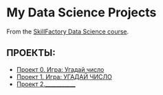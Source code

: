 # **My Data Science Projects**

From the [SkillFactory Data Science course](https://github.com/Licharg/SF_Data-Science_2022).

## ПРОЕКТЫ:

* [Проект 0. Игра: Угадай число](https://github.com/Licharg/SF_Data-Science_2022/tree/main/project_0)
* [Проект 1. Игра: УГАДАЙ ЧИСЛО](https://github.com/Licharg/SF_Data-Science_2022/tree/main/project_1)
* [Проект 2.___________](____)
